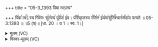 +++
title = "05-3_1393 पिबा त्वऽस्य"

+++
पि꣢बा꣣ त्व꣢꣣ऽ.स्य गि꣢र्वणः सु꣣त꣡स्य꣢ पू꣣र्व꣡पा꣢ इ꣢व। प꣡रि꣢ष्कृतस्य र꣣सि꣡न꣢ इ꣣य꣡मा꣢सु꣣ति꣢꣫श्चारु꣣र्म꣡दा꣢य पत्यते ॥ 05-3:1393 ॥ ॥5 (प)॥ [धा. 20 । उ 1 । स्व. 1।]

<details><summary>मूलम् (VC)</summary>

पि꣢बा꣣ त्व꣢३꣱स्य꣡ गि꣢र्वणः सु꣣त꣡स्य꣢ पूर्व꣣पा꣡ इ꣢व । प꣡रि꣢ष्कृतस्य र꣣सि꣡न꣢ इ꣣य꣡मा꣢सु꣣ति꣢꣫श्चारु꣣र्म꣡दा꣢य पत्यते ॥१३९३॥
</details>

<details><summary>विस्वर-मूलम् (VC)</summary>

पिबा त्व३स्य गिर्वणः सुतस्य पूर्वपा इव । परिष्कृतस्य रसिन इयमासुतिश्चारुर्मदाय पत्यते ॥१३९३॥
</details>